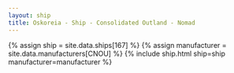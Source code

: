 ```yaml
---
layout: ship
title: Oskoreia - Ship - Consolidated Outland - Nomad
---
```

{% assign ship = site.data.ships[167] %}
{% assign manufacturer = site.data.manufacturers[CNOU] %}
{% include ship.html ship=ship manufacturer=manufacturer %}
